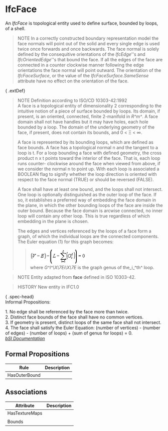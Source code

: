 IfcFace
=======
An _IfcFace_ is topological entity used to define surface, bounded by loops,
of a shell.  
  
> NOTE  In a correctly constructed boundary representation model the face
> normals will point out of the solid and every single edge is used twice once
> forwards and once backwards. The face normal is solely defined by the
> consequitive orientations of the _IfcEdge_''s and _IfcOrientedEdge_''s that
> bound the face. If all the edges of the face are connected in a counter
> clockwise manner following the edge orientations the face normal will point
> outward. The orientation of the _IfcFaceSurface_, or the value of the
> _IfcFaceSurface.SameSense_ attribute have no effect on the orientation of
> the face.  
  
{ .extDef}  
> NOTE  Definition according to ISO/CD 10303-42:1992  
> A face is a topological entity of dimensionality 2 corresponding to the
> intuitive notion of a piece of surface bounded by loops. Its domain, if
> present, is an oriented, connected, finite 2-manifold in _R^m^_. A face
> domain shall not have handles but it may have holes, each hole bounded by a
> loop. The domain of the underlying geometry of the face, if present, does
> not contain its bounds, and 0 < Ξ < ∞.  
>  
> A face is represented by its bounding loops, which are defined as face
> bounds. A face has a topological normal n and the tangent to a loop is t.
> For a loop bounding a face with defined geometry, the cross product n x t
> points toward the interior of the face. That is, each loop runs counter-
> clockwise around the face when viewed from above, if we consider the normal
> n to point up. With each loop is associated a BOOLEAN flag to signify
> whether the loop direction is oriented with respect to the face normal
> (TRUE) or should be reversed (FALSE).  
>  
> A face shall have at least one bound, and the loops shall not intersect. One
> loop is optionally distinguished as the outer loop of the face. If so, it
> establishes a preferred way of embedding the face domain in the plane, in
> which the other bounding loops of the face are inside the outer bound.
> Because the face domain is arcwise connected, no inner loop will contain any
> other loop. This is true regardless of which embedding in the plane is
> chosen.  
>  
> The edges and vertices referenced by the loops of a face form a graph, of
> which the individual loops are the connected components. The Euler equation
> (1) for this graph becomes:  
>> ![Image](../figures/ifcface-math1.gif)  
> where _G^l^\X\7Ei\X\7E_ is the graph genus of the_i_^th^ loop.  
  
> NOTE  Entity adapted from **face** defined in ISO 10303-42.  
  
> HISTORY  New entity in IFC1.0  
  
{ .spec-head}  
Informal Propositions:  
  
1\. No edge shall be referenced by the face more than twice.  
2\. Distinct face bounds of the face shall have no common vertices.  
3\. If geometry is present, distinct loops of the same face shall not
intersect.  
4\. The face shall satisfy the Euler Equation: (number of vertices) - (number
of edges) - (number of loops) + (sum of genus for loops) = 0.  
[ _bSI
Documentation_](https://standards.buildingsmart.org/IFC/DEV/IFC4_2/FINAL/HTML/schema/ifctopologyresource/lexical/ifcface.htm)


Formal Propositions
-------------------
| Rule          | Description   |
|---------------|---------------|
| HasOuterBound |               |

Associations
------------
| Attribute      | Description   |
|----------------|---------------|
| HasTextureMaps |               |
|                |               |
| Bounds         |               |

